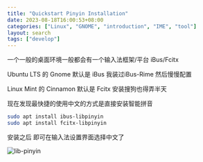 ```yaml
---
title: "Quickstart Pinyin Installation"
date: 2023-08-18T16:00:53+08:00
categories: ["Linux", "GNOME", "introduction", "IME", "tool"]
layout: search
tags: ["develop"]
---
```


一个一般的桌面环境一般都会有一个输入法框架/平台 iBus/Fcitx

Ubuntu LTS 的 Gnome 默认是 iBus 我装过iBus-Rime 然后慢慢配置

Linux Mint 的 Cinnamon 默认是 Fcitx 安装搜狗也得弄半天

现在发现最快捷的使用中文的方式是直接安装智能拼音

```sh
sudo apt install ibus-libpinyin
sudo apt install fcitx-libpinyin
```

安装之后 即可在输入法设置界面选择中文了

![lib-pinyin](images/IME/ibus.png)